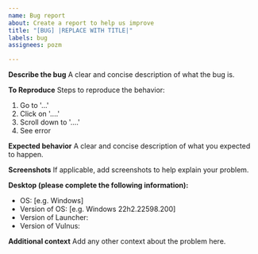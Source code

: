 ```yaml
---
name: Bug report
about: Create a report to help us improve
title: "[BUG] |REPLACE WITH TITLE|"
labels: bug
assignees: pozm

---
```


**Describe the bug**
A clear and concise description of what the bug is.

**To Reproduce**
Steps to reproduce the behavior:
1. Go to '...'
2. Click on '....'
3. Scroll down to '....'
4. See error

**Expected behavior**
A clear and concise description of what you expected to happen.

**Screenshots**
If applicable, add screenshots to help explain your problem.

**Desktop (please complete the following information):**
 - OS: [e.g. Windows]
 - Version of OS:  [e.g. Windows 22h2.22598.200]
 - Version of Launcher: 
 - Version of Vulnus: 


**Additional context**
Add any other context about the problem here.
